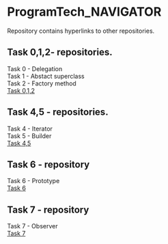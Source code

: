 # ProgramTech_NAVIGATOR
Repository contains hyperlinks to other repositories. <br>

## Task 0,1,2-  repositories. <br>
Task 0 - Delegation <br>
Task 1 - Abstact superclass <br>
Task 2 - Factory method <br>
[Task 0,1,2](https://github.com/EDB999/ProgramTech_JavaFX) 
<br>

## Task 4,5 -  repositories. <br>
Task 4 - Iterator <br>
Task 5 - Builder <br>
[Task 4,5](https://github.com/EDB999/Task-4--Iterator-Builder) 
<br>

## Task 6 - repository <br>
Task 6 - Prototype <br>
[Task 6](https://github.com/EDB999/Task6-Prototype) 
<br>

## Task 7 - repository <br>
Task 7 - Observer <br>
[Task 7](https://github.com/EDB999/Task7_Observer_SlideShapes)
<br>
